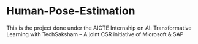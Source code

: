 # Human-Pose-Estimation
This is the project done under the AICTE Internship on AI: Transformative Learning  with  TechSaksham – A joint CSR initiative of Microsoft &amp; SAP
